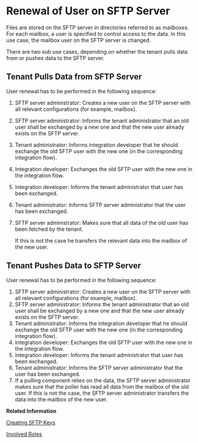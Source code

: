 <!-- loio8c5436aba9c04606a6a611b50cc8c064 -->

# Renewal of User on SFTP Server

Files are stored on the SFTP server in directories referred to as mailboxes. For each mailbox, a user is specified to control access to the data. In this use case, the mailbox user on the SFTP server is changed.

There are two sub use cases, depending on whether the tenant pulls data from or pushes data to the SFTP server.



## Tenant Pulls Data from SFTP Server

User renewal has to be performed in the following sequence:

1.  SFTP server administrator: Creates a new user on the SFTP server with all relevant configurations \(for example, mailbox\).
2.  SFTP server administrator: Informs the tenant administrator that an old user shall be exchanged by a new one and that the new user already exists on the SFTP server.
3.  Tenant administrator: Informs integration developer that he should exchange the old SFTP user with the new one \(in the corresponding integration flow\).
4.  Integration developer: Exchanges the old SFTP user with the new one in the integration flow.
5.  Integration developer: Informs the tenant administrator that user has been exchanged.
6.  Tenant administrator: Informs SFTP server administrator that the user has been exchanged.
7.  SFTP server administrator: Makes sure that all data of the old user has been fetched by the tenant.

    If this is not the case he transfers the relevant data into the mailbox of the new user.




## Tenant Pushes Data to SFTP Server

User renewal has to be performed in the following sequence:

1.  SFTP server administrator: Creates a new user on the SFTP server with all relevant configurations \(for example, mailbox\).
2.  SFTP server administrator: Informs the tenant administrator that an old user shall be exchanged by a new one and that the new user already exists on the SFTP server.
3.  Tenant administrator: Informs the integration developer that he should exchange the old SFTP user with the new one \(in the corresponding integration flow\).
4.  Integration developer: Exchanges the old SFTP user with the new one in the integration flow.
5.  Integration developer: Informs the tenant administrator that user has been exchanged.
6.  Tenant administrator: Informs the SFTP server administrator that the user has been exchanged.
7.  If a pulling component relies on the data, the SFTP server administrator makes sure that the poller has read all data from the mailbox of the old user. If this is not the case, the SFTP server administrator transfers the data into the mailbox of the new user.

**Related Information**  


[Creating SFTP Keys](creating-sftp-keys-3485a75.md "You can set up reliable file transfer based on SSH File Transfer Protocol (SFTP). SFTP is an enhancement of the Secure Shell (SSH) network protocol.")

[Involved Roles](involved-roles-3968091.md "The security artifact renewal process requires that different persons perform a sequence of steps in a coordinated way on each side of the communication. The exact sequence depends on the kind of security material which is renewed and on the use case.")

